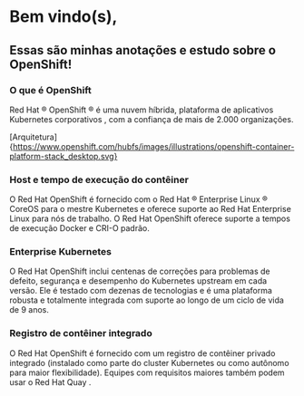 # Bem vindo(s), 

## Essas são minhas anotações e estudo sobre o OpenShift!

### O que é OpenShift

Red Hat ® OpenShift ® é uma nuvem híbrida,
plataforma de aplicativos Kubernetes corporativos , com a confiança de mais de 2.000 organizações.

[Arquitetura]{https://www.openshift.com/hubfs/images/illustrations/openshift-container-platform-stack_desktop.svg}

### Host e tempo de execução do contêiner

O Red Hat OpenShift é fornecido com o Red Hat ® Enterprise Linux ® CoreOS para o mestre Kubernetes e oferece suporte ao Red Hat Enterprise Linux para nós de trabalho. O Red Hat OpenShift oferece suporte a tempos de execução Docker e CRI-O padrão.

### Enterprise Kubernetes

O Red Hat OpenShift inclui centenas de correções para problemas de defeito, segurança e desempenho do Kubernetes upstream em cada versão. Ele é testado com dezenas de tecnologias e é uma plataforma robusta e totalmente integrada com suporte ao longo de um ciclo de vida de 9 anos.

### Registro de contêiner integrado

O Red Hat OpenShift é fornecido com um registro de contêiner privado integrado (instalado como parte do cluster Kubernetes ou como autônomo para maior flexibilidade). Equipes com requisitos maiores também podem usar o Red Hat Quay .


